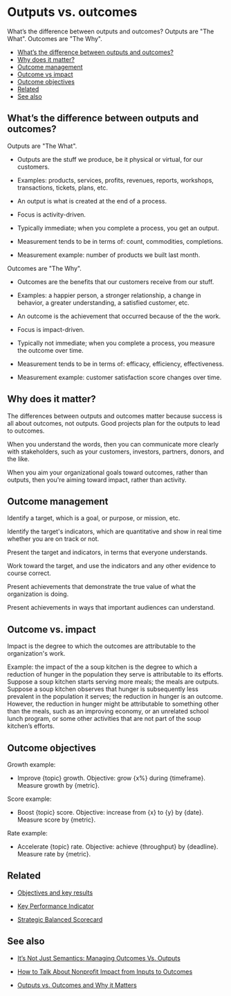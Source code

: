 # Outputs vs. outcomes

What’s the difference between outputs and outcomes? Outputs are "The What". Outcomes are "The Why".

* [What’s the difference between outputs and outcomes?](#what-s-the-difference-between-outputs-and-outcomes)
* [Why does it matter?](#why-does-it-matter)
* [Outcome management](#outcome-management)
* [Outcome vs impact](#outcome-vs-impact)
* [Outcome objectives](#outcome-objectives)
* [Related](#related)
* [See also](#see-also)


## What’s the difference between outputs and outcomes?

Outputs are "The What".

  * Outputs are the stuff we produce, be it physical or virtual, for our customers. 

  * Examples: products, services, profits, revenues, reports, workshops, transactions, tickets, plans, etc.

  * An output is what is created at the end of a process.

  * Focus is activity-driven.

  * Typically immediate; when you complete a process, you get an output.

  * Measurement tends to be in terms of: count, commodities, completions.

  * Measurement example: number of products we built last month.

Outcomes are "The Why".

  * Outcomes are the benefits that our customers receive from our stuff. 

  * Examples: a happier person, a stronger relationship, a change in behavior, a greater understanding, a satisfied customer, etc.

  * An outcome is the achievement that occurred because of the the work.

  * Focus is impact-driven.

  * Typically not immediate; when you complete a process, you measure the outcome over time.

  * Measurement tends to be in terms of: efficacy, efficiency, effectiveness.

  * Measurement example: customer satisfaction score changes over time.


## Why does it matter?

The differences between outputs and outcomes matter because success is all about outcomes, not outputs. Good projects plan for the outputs to lead to outcomes.

When you understand the words, then you can communicate more clearly with stakeholders, such as your customers, investors, partners, donors, and the like. 

When you aim your organizational goals toward outcomes, rather than outputs, then you're aiming toward impact, rather than activity.


## Outcome management 

Identify a target, which is a goal, or purpose, or mission, etc.

Identify the target's indicators, which are quantitative and show in real time whether you are on track or not.

Present the target and indicators, in terms that everyone understands.

Work toward the target, and use the indicators and any other evidence to course correct.

Present achievements that demonstrate the true value of what the organization is doing.

Present achievements in ways that important audiences can understand.


## Outcome vs. impact

Impact is the degree to which the outcomes are attributable to the organization's work.

Example: the impact of the a soup kitchen is the degree to which a reduction of hunger in the population they serve is attributable to its efforts. Suppose a soup kitchen starts serving more meals; the meals are outputs. Suppose a soup kitchen observes that hunger is subsequently less prevalent in the population it serves; the reduction in hunger is an outcome. However,  the reduction in hunger might be attributable to something other than the meals, such as an improving economy, or an unrelated school lunch program, or some other activities that are not part of the soup kitchen’s efforts.


## Outcome objectives

Growth example:

  * Improve {topic} growth. Objective: grow {x%} during {timeframe}. Measure growth by {metric}.

Score example:

  * Boost {topic} score. Objective: increase from {x} to {y} by {date}. Measure score by {metric}.

Rate example:

  * Accelerate {topic} rate. Objective: achieve {throughput} by {deadline}. Measure rate by {metric}.


## Related

* [Objectives and key results](https://github.com/joelparkerhenderson/objectives_and_key_results)

* [Key Performance Indicator](https://github.com/joelparkerhenderson/key_performance_indicator)

* [Strategic Balanced Scorecard](https://github.com/joelparkerhenderson/strategic_balanced_scorecard)


## See also

* [It’s Not Just Semantics: Managing Outcomes Vs. Outputs](https://hbr.org/2012/11/its-not-just-semantics-managing-outcomes)

* [How to Talk About Nonprofit Impact from Inputs to Outcomes](https://www.thebalancesmb.com/inputs-outputs-outcomes-impact-what-s-the-difference-2502227)

* [Outputs vs. Outcomes and Why it Matters](https://measurementresourcesco.com/2014/02/02/outputs-vs-outcomes-matters/)
